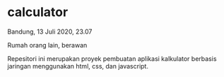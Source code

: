# calculator
Bandung, 13 Juli 2020, 23.07

Rumah orang lain, berawan

Repesitori ini merupakan proyek pembuatan aplikasi kalkulator berbasis jaringan menggunakan html, css, dan javascript.
